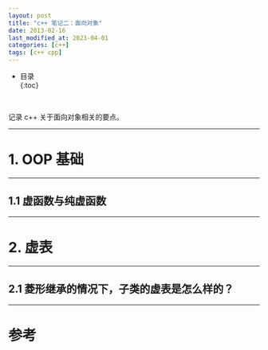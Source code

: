 ```yaml
---
layout: post
title: "c++ 笔记二：面向对象"
date: 2013-02-16
last_modified_at: 2023-04-01
categories: [c++]
tags: [c++ cpp]
---
```


* 目录  
{:toc}
<br/>

记录 c++ 关于面向对象相关的要点。  

---

# 1. OOP 基础

---

## 1.1 虚函数与纯虚函数


---

# 2. 虚表

---

## 2.1 菱形继承的情况下，子类的虚表是怎么样的？ 

---

# 参考
